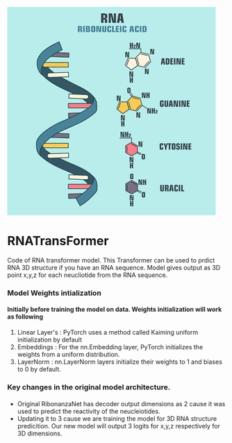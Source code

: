![Alt text](image.png)

# RNATransFormer
Code of RNA transformer model. This Transformer can be used to prdict RNA 3D structure if you have an RNA sequence. Model gives output as 3D point x,y,z for each neucliotide from the RNA sequence.


### Model Weights intialization
#### Initially before training the model on data. Weights initialization will work as following
1. Linear Layer's : PyTorch uses a method called Kaiming uniform initialization by default
2. Embeddings     : For the nn.Embedding layer, PyTorch initializes the weights from a uniform distribution.
3. LayerNorm : nn.LayerNorm layers initialize their weights to 1 and biases to 0 by default.

### Key changes in the original model architecture.
#### 
- Original RibonanzaNet has decoder output dimensions as 2 cause it was used to predict the reactivity of the neucleiotides.
- Updating it to 3 cause we are training the model for 3D RNA structure predicition. Our new model will output 3 logits for x,y,z respectively for 3D dimensions.
